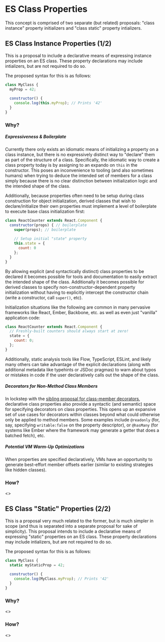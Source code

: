 # ES Class Properties

This concept is comprised of two separate (but related) proposals: "class instance" property initializers and "class static" property intializers.

## ES Class Instance Properties (1/2)

This is a proposal to include a declarative means of expressing instance properties on an ES class. These property declarations may include intializers, but are not required to do so.

The proposed syntax for this is as follows:

```javascript
class MyClass {
  myProp = 42;
  
  constructor() {
    console.log(this.myProp); // Prints '42'
  }
}
```

### Why?

##### Expressiveness & Boilerplate

Currently there only exists an idiomatic means of initializing a property on a class instance, but there is no expressively distinct way to "declare" them as part of the structure of a class. Specifically, the idiomatic way to create a class property today is by assigning to an expando on `this` in the constructor. This poses an inconvenience to tooling (and also sometimes humans) when trying to deduce the intended set of members for a class simply because there is no clear distinction between initialization logic and the intended shape of the class.

Additionally, because properties often need to be setup during class construction for object initialization, derived classes that wish to declare/initialize their own properties must implement a level of boilerplate to execute base class initialization first:

```javascript
class ReactCounter extends React.Component {
  constructor(props) { // boilerplate
    super(props); // boilerplate
    
    // Setup initial "state" property
    this.state = {
      count: 0
    };
  }
}
```

By allowing explicit (and syntactically distinct) class properties to be declared it becomes possible for tools and documentation to easily extract the intended shape of the class. Additionally it becomes possible for derived classes to specify non-constructor-dependent property initialization without having to explicitly intercept the constructor chain (write a constructor, call `super()`, etc).

Initialization situations like the following are common in many pervasive frameworks like React, Ember, Backbone, etc. as well as even just "vanilla" application code:

```javascript
class ReactCounter extends React.Component {
  // Freshly-built counters should always start at zero!
  state = {
    count: 0;
  };
}
```

Additionally, static analysis tools like Flow, TypeScript, ESLint, and likely many others can take advantage of the explicit declarations (along with additional metadata like typehints or JSDoc pragmas) to warn about typos or mistakes in code if the user declaratively calls out the shape of the class.

##### Decorators for Non-Method Class Members

In lockstep with the [sibling proposal for class-member decorators](https://github.com/wycats/javascript-decorators), declarative class properties also provide a syntactic (and semantic) space for specifying decorators on class properties. This opens up an expansive set of use cases for decorators within classes beyond what could otherwise only be applied to method members. Some examples include `@readonly` (for, say, specifying `writable:false` on the property descriptor), or `@hasMany` (for systems like Ember where the framework may generate a getter that does a batched fetch), etc.

##### Potential VM Warm-Up Optimizations

When properties are specified declaratively, VMs have an opportunity to generate best-effort member offsets earlier (similar to existing strategies like hidden classes).

### How?

<<TODO>>

## ES Class "Static" Properties (2/2)

This is a proposal very much related to the former, but is much simpler in scope (and thus is separated into a separate proposal for sake of simplicity). This proposal intends to include a declarative means of expressing "static" properties on an ES class. These property declarations may include intializers, but are not required to do so.

The proposed syntax for this is as follows:

```javascript
class MyClass {
  static myStaticProp = 42;
  
  constructor() {
    console.log(MyClass.myProp); // Prints '42'
  }
}
```

### Why?

<<TODO>>

### How?

<<TODO>>
